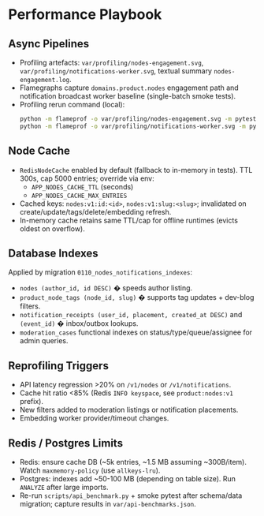 ﻿# Performance Playbook

## Async Pipelines
- Profiling artefacts: `var/profiling/nodes-engagement.svg`, `var/profiling/notifications-worker.svg`, textual summary `nodes-engagement.log`.
- Flamegraphs capture `domains.product.nodes` engagement path and notification broadcast worker baseline (single-batch smoke tests).
- Profiling rerun command (local):
  ```bash
  python -m flameprof -o var/profiling/nodes-engagement.svg -m pytest -- tests/unit/nodes/test_use_cases.py::TestEngagementService::test_register_view_success -q
  python -m flameprof -o var/profiling/notifications-worker.svg -m pytest -- apps/backend/domains/platform/notifications/tests/test_broadcast_worker.py::test_broadcast_worker_updates_metrics -q
  ```

## Node Cache
- `RedisNodeCache` enabled by default (fallback to in-memory in tests). TTL 300s, cap 5000 entries; override via env:
  - `APP_NODES_CACHE_TTL` (seconds)
  - `APP_NODES_CACHE_MAX_ENTRIES`
- Cached keys: `nodes:v1:id:<id>`, `nodes:v1:slug:<slug>`; invalidated on create/update/tags/delete/embedding refresh.
- In-memory cache retains same TTL/cap for offline runtimes (evicts oldest on overflow).

## Database Indexes
Applied by migration `0110_nodes_notifications_indexes`:
- `nodes (author_id, id DESC)` � speeds author listing.
- `product_node_tags (node_id, slug)` � supports tag updates + dev-blog filters.
- `notification_receipts (user_id, placement, created_at DESC)` and `(event_id)` � inbox/outbox lookups.
- `moderation_cases` functional indexes on status/type/queue/assignee for admin queries.

## Reprofiling Triggers
- API latency regression >20% on `/v1/nodes` or `/v1/notifications`.
- Cache hit ratio <85% (Redis `INFO keyspace`, see `product:nodes:v1` prefix).
- New filters added to moderation listings or notification placements.
- Embedding worker provider/timeout changes.

## Redis / Postgres Limits
- Redis: ensure cache DB (~5k entries, ~1.5 MB assuming ~300B/item). Watch `maxmemory-policy` (use `allkeys-lru`).
- Postgres: indexes add ~50-100 MB (depending on table size). Run `ANALYZE` after large imports.
- Re-run `scripts/api_benchmark.py` + smoke pytest after schema/data migration; capture results in `var/api-benchmarks.json`.

